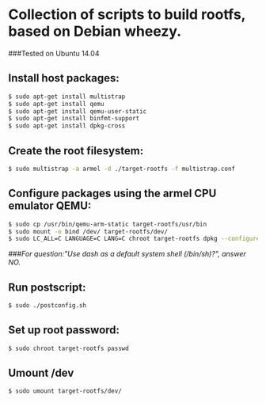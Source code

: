 # Collection of scripts to build rootfs, based on Debian wheezy.

###Tested on Ubuntu 14.04

## Install host packages:
```sh
$ sudo apt-get install multistrap
$ sudo apt-get install qemu
$ sudo apt-get install qemu-user-static
$ sudo apt-get install binfmt-support
$ sudo apt-get install dpkg-cross
```

## Create the root filesystem:
```sh
$ sudo multistrap -a armel -d ./target-rootfs -f multistrap.conf
```

## Configure packages using the armel CPU emulator QEMU:
```sh
$ sudo cp /usr/bin/qemu-arm-static target-rootfs/usr/bin
$ sudo mount -o bind /dev/ target-rootfs/dev/
$ sudo LC_ALL=C LANGUAGE=C LANG=C chroot target-rootfs dpkg --configure -a
```
###*For question:"Use dash as a default system shell (/bin/sh)?", answer NO.*

## Run postscript:
```sh
$ sudo ./postconfig.sh
```

## Set up root password:
```sh
$ sudo chroot target-rootfs passwd
```

## Umount /dev
```sh
$ sudo umount target-rootfs/dev/
```
